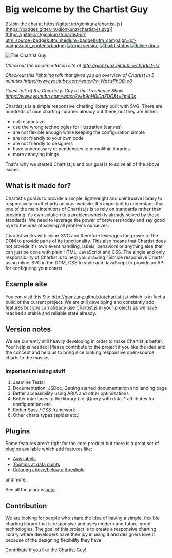 # Big welcome by the Chartist Guy

[![Join the chat at https://gitter.im/gionkunz/chartist-js](https://badges.gitter.im/gionkunz/chartist-js.svg)](https://gitter.im/gionkunz/chartist-js?utm_source=badge&utm_medium=badge&utm_campaign=pr-badge&utm_content=badge)
[![npm version](http://img.shields.io/npm/v/chartist.svg)](https://npmjs.org/package/chartist) [![build status](http://img.shields.io/travis/gionkunz/chartist-js.svg)](https://travis-ci.org/gionkunz/chartist-js) [![Inline docs](http://inch-ci.org/github/gionkunz/chartist-js.svg?branch=develop)](http://inch-ci.org/github/gionkunz/chartist-js)

![The Chartist Guy](https://raw.github.com/gionkunz/chartist-js/develop/site/images/chartist-guy.gif "The Chartist Guy")

*Checkout the documentation site at http://gionkunz.github.io/chartist-js/*

*Checkout this lightning talk that gives you an overview of Chartist in 5 minutes https://www.youtube.com/watch?v=WdYzPhOB_c8*

*Guest talk of the Chartist.js Guy at the Treehouse Show https://www.youtube.com/watch?v=h9oH0iDaZDQ&t=2m40s*

Chartist.js is a simple responsive charting library built with SVG. There are hundreds of nice charting libraries already
out there, but they are either:

* not responsive
* use the wrong technologies for illustration (canvas)
* are not flexible enough while keeping the configuration simple
* are not friendly to your own code
* are not friendly to designers
* have unnecessary dependencies to monolithic libraries 
* more annoying things

That's why we started Chartist.js and our goal is to solve all of the above issues.

## What is it made for?

Chartist's goal is to provide a simple, lightweight and unintrusive library to responsively craft charts on your website. 
It's important to understand that one of the main intentions of Chartist.js is to rely on standards rather than providing 
it's own solution to a problem which is already solved by those standards. We need to leverage the power of browsers 
today and say good bye to the idea of solving all problems ourselves.

Chartist works with inline-SVG and therefore leverages the power of the DOM to provide parts of its functionality. This 
also means that Chartist does not provide it's own event handling, labels, behaviors or anything else that can just be 
done with plain HTML, JavaScript and CSS. The single and only responsibility of Chartist is to help you drawing "Simple 
responsive Charts" using inline-SVG in the DOM, CSS to style and JavaScript to provide an API for configuring your charts.

## Example site

You can visit this Site http://gionkunz.github.io/chartist-js/ which is in fact a build of the current project.
We are still developing and constantly add features but you can already use Chartist.js in your projects as we have 
reached a stable and reliable state already.

## Version notes

We are currently still heavily developing in order to make Chartist.js better. Your help is needed! Please contribute
to the project if you like the idea and the concept and help us to bring nice looking responsive open-source charts
to the masses.

### Important missing stuff

1. Jasmine Tests!
2. Documentation: JSDoc, Getting started documentation and landing page
3. Better accessibility using ARIA and other optimizations
4. Better interfaces to the library (i.e. jQuery with data-* attributes for configuration) etc.
5. Richer Sass / CSS framework
6. Other charts types (spider etc.)

## Plugins

Some features aren't right for the core product
but there is a great set of plugins available
which add features like:

* [Axis labels](http://gionkunz.github.io/chartist-js/plugins.html#axis-title-plugin)
* [Tooltips at data points](https://gionkunz.github.io/chartist-js/plugins.html#tooltip-plugin)
* [Coloring above/below a threshold](https://gionkunz.github.io/chartist-js/plugins.html#threshold-plugin)

and more.

See all the plugins [here](https://gionkunz.github.io/chartist-js/plugins.html).

## Contribution

We are looking for people who share the idea of having a simple, flexible charting library that is responsive and uses
modern and future-proof technologies. The goal of this project is to create a responsive charting library where developers
have their joy in using it and designers love it because of the designing flexibility they have.

Contribute if you like the Chartist Guy!
